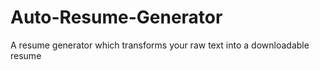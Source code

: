 # Auto-Resume-Generator
A resume generator which transforms your raw text into a downloadable resume 
